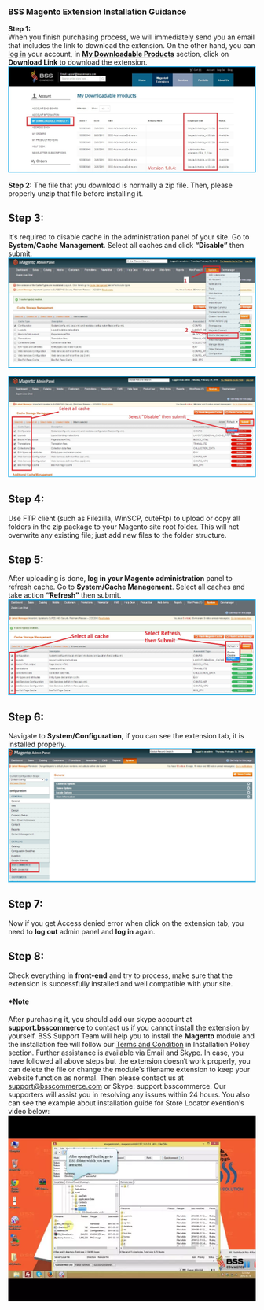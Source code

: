 ### BSS Magento Extension Installation Guidance

<font class="step">**Step 1:**</font>  
When you finish purchasing process, we will immediately send you an email that includes the link to download the extension.
On the other hand, you can <font color="#404040">[log in](https://bsscommerce.com/customer/account/login/)</font> your account, in <font color="black">[**My Downloadable Products**](https://bsscommerce.com/downloadable/customer/products/)</font> section, click on **Download Link** to download the extension.  
![bss_installation_guide_1](images/bss_installation_guide_1.jpg)  

<font class="step">**Step 2:**</font> 
The file that you download is normally a zip file. Then, please properly unzip that file before installing it.

<font class="step">**Step 3:**</font> 
--------------------------------------
It&prime;s required to disable cache in the administration panel of your site. Go to **System/Cache Management**. Select all caches and click **&ldquo;Disable&rdquo;** then submit.   
![bss-installation-guide-](images/installation_guide_1.jpg)  

![BSS-Installation-guidance-2](images/BSS-Installation-guidance-2.jpg)

<font class="step">**Step 4:**</font> 
--------------------------------------
Use FTP client (such as Filezilla, WinSCP, cuteFtp) to upload or copy all folders in the zip package to your Magento site root folder. This will not overwrite any existing file; just add new files to the folder structure.

<font class="step">**Step 5:**</font> 
--------------------------------------
After uploading is done, **log in your Magento administration** panel to refresh cache. Go to **System/Cache Management**. Select all caches and take action **&ldquo;Refresh&rdquo;** then submit.  
![bss-installation-guide-3](images/installation_guide_3.jpg)

<font class="step">**Step 6:**</font> 
--------------------------------------
Navigate to **System/Configuration**, if you can see the extension tab, it is installed properly.   
![bss-installation-guide-4](images/installation_guide_4.jpg)

<font class="step">**Step 7:**</font> 
---------------------------------------
Now if you get Access denied error when click on the extension tab, you need to **log out** admin panel and **log in** again.

<font class="step">**Step 8:**</font> 
---------------------------------------
Check everything in **front-end** and try to process, make sure that the extension is successfully installed and well compatible with your site.
#### *Note
After purchasing it, you should add our skype account at **support.bsscommerce** to contact us if you cannot install the extension by yourself. BSS Support Team will help you to install the **Magento** module and the installation fee will follow our <font color="#404040">[Terms and Condition](http://bsscommerce.com/terms-conditions)</font> in Installation Policy section. Further assistance is available via Email and Skype.
In case, you have followed all above steps but the extension doesn&prime;t work properly, you can delete the file or change the module&prime;s filename extension to keep your website function as normal. Then please contact us at <font color="blue">support@bsscommerce.com</font> or Skype: support.bsscommerce. Our supporters will assist you in resolving any issues within 24 hours.
You also can see the example about installation guide for Store Locator exention&prime;s video below:   
[![bss-video](images/sddefault.webp)](https://www.youtube.com/embed/8mmGt24cU_0)